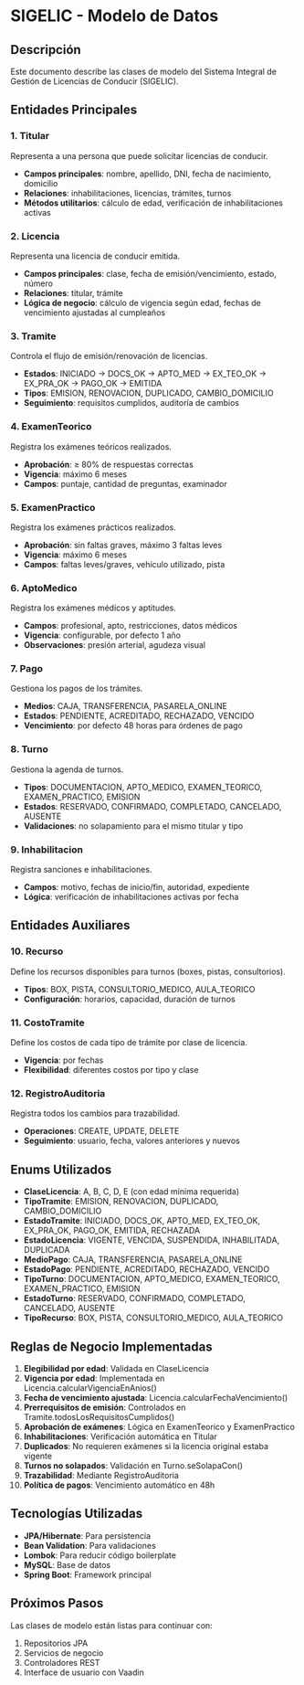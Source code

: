 # SIGELIC - Modelo de Datos

## Descripción
Este documento describe las clases de modelo del Sistema Integral de Gestión de Licencias de Conducir (SIGELIC).

## Entidades Principales

### 1. Titular
Representa a una persona que puede solicitar licencias de conducir.
- **Campos principales**: nombre, apellido, DNI, fecha de nacimiento, domicilio
- **Relaciones**: inhabilitaciones, licencias, trámites, turnos
- **Métodos utilitarios**: cálculo de edad, verificación de inhabilitaciones activas

### 2. Licencia
Representa una licencia de conducir emitida.
- **Campos principales**: clase, fecha de emisión/vencimiento, estado, número
- **Relaciones**: titular, trámite
- **Lógica de negocio**: cálculo de vigencia según edad, fechas de vencimiento ajustadas al cumpleaños

### 3. Tramite
Controla el flujo de emisión/renovación de licencias.
- **Estados**: INICIADO → DOCS_OK → APTO_MED → EX_TEO_OK → EX_PRA_OK → PAGO_OK → EMITIDA
- **Tipos**: EMISION, RENOVACION, DUPLICADO, CAMBIO_DOMICILIO
- **Seguimiento**: requisitos cumplidos, auditoría de cambios

### 4. ExamenTeorico
Registra los exámenes teóricos realizados.
- **Aprobación**: ≥ 80% de respuestas correctas
- **Vigencia**: máximo 6 meses
- **Campos**: puntaje, cantidad de preguntas, examinador

### 5. ExamenPractico
Registra los exámenes prácticos realizados.
- **Aprobación**: sin faltas graves, máximo 3 faltas leves
- **Vigencia**: máximo 6 meses
- **Campos**: faltas leves/graves, vehículo utilizado, pista

### 6. AptoMedico
Registra los exámenes médicos y aptitudes.
- **Campos**: profesional, apto, restricciones, datos médicos
- **Vigencia**: configurable, por defecto 1 año
- **Observaciones**: presión arterial, agudeza visual

### 7. Pago
Gestiona los pagos de los trámites.
- **Medios**: CAJA, TRANSFERENCIA, PASARELA_ONLINE
- **Estados**: PENDIENTE, ACREDITADO, RECHAZADO, VENCIDO
- **Vencimiento**: por defecto 48 horas para órdenes de pago

### 8. Turno
Gestiona la agenda de turnos.
- **Tipos**: DOCUMENTACION, APTO_MEDICO, EXAMEN_TEORICO, EXAMEN_PRACTICO, EMISION
- **Estados**: RESERVADO, CONFIRMADO, COMPLETADO, CANCELADO, AUSENTE
- **Validaciones**: no solapamiento para el mismo titular y tipo

### 9. Inhabilitacion
Registra sanciones e inhabilitaciones.
- **Campos**: motivo, fechas de inicio/fin, autoridad, expediente
- **Lógica**: verificación de inhabilitaciones activas por fecha

## Entidades Auxiliares

### 10. Recurso
Define los recursos disponibles para turnos (boxes, pistas, consultorios).
- **Tipos**: BOX, PISTA, CONSULTORIO_MEDICO, AULA_TEORICO
- **Configuración**: horarios, capacidad, duración de turnos

### 11. CostoTramite
Define los costos de cada tipo de trámite por clase de licencia.
- **Vigencia**: por fechas
- **Flexibilidad**: diferentes costos por tipo y clase

### 12. RegistroAuditoria
Registra todos los cambios para trazabilidad.
- **Operaciones**: CREATE, UPDATE, DELETE
- **Seguimiento**: usuario, fecha, valores anteriores y nuevos

## Enums Utilizados

- **ClaseLicencia**: A, B, C, D, E (con edad mínima requerida)
- **TipoTramite**: EMISION, RENOVACION, DUPLICADO, CAMBIO_DOMICILIO
- **EstadoTramite**: INICIADO, DOCS_OK, APTO_MED, EX_TEO_OK, EX_PRA_OK, PAGO_OK, EMITIDA, RECHAZADA
- **EstadoLicencia**: VIGENTE, VENCIDA, SUSPENDIDA, INHABILITADA, DUPLICADA
- **MedioPago**: CAJA, TRANSFERENCIA, PASARELA_ONLINE
- **EstadoPago**: PENDIENTE, ACREDITADO, RECHAZADO, VENCIDO
- **TipoTurno**: DOCUMENTACION, APTO_MEDICO, EXAMEN_TEORICO, EXAMEN_PRACTICO, EMISION
- **EstadoTurno**: RESERVADO, CONFIRMADO, COMPLETADO, CANCELADO, AUSENTE
- **TipoRecurso**: BOX, PISTA, CONSULTORIO_MEDICO, AULA_TEORICO

## Reglas de Negocio Implementadas

1. **Elegibilidad por edad**: Validada en ClaseLicencia
2. **Vigencia por edad**: Implementada en Licencia.calcularVigenciaEnAnios()
3. **Fecha de vencimiento ajustada**: Licencia.calcularFechaVencimiento()
4. **Prerrequisitos de emisión**: Controlados en Tramite.todosLosRequisitosCumplidos()
5. **Aprobación de exámenes**: Lógica en ExamenTeorico y ExamenPractico
6. **Inhabilitaciones**: Verificación automática en Titular
7. **Duplicados**: No requieren exámenes si la licencia original estaba vigente
8. **Turnos no solapados**: Validación en Turno.seSolapaCon()
9. **Trazabilidad**: Mediante RegistroAuditoria
10. **Política de pagos**: Vencimiento automático en 48h

## Tecnologías Utilizadas

- **JPA/Hibernate**: Para persistencia
- **Bean Validation**: Para validaciones
- **Lombok**: Para reducir código boilerplate
- **MySQL**: Base de datos
- **Spring Boot**: Framework principal

## Próximos Pasos

Las clases de modelo están listas para continuar con:
1. Repositorios JPA
2. Servicios de negocio
3. Controladores REST
4. Interface de usuario con Vaadin
